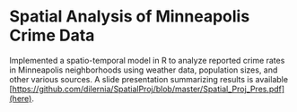 # Spatial Analysis of Minneapolis Crime Data
Implemented a spatio-temporal model in R to analyze reported crime rates in Minneapolis neighborhoods using weather data, population sizes, and other various sources. A slide presentation summarizing results is available [https://github.com/dilernia/SpatialProj/blob/master/Spatial_Proj_Pres.pdf](here).
